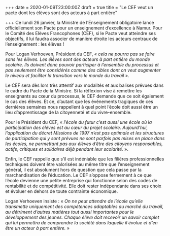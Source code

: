 +++
date = 2020-01-09T23:00:00Z
draft = true
title = "Le CEF veut un pacte dont les élèves sont des acteurs à part entière"

+++
Ce lundi 26 janvier, la Ministre de l’Enseignement obligatoire lance officiellement son Pacte pour un enseignement d’excellence à Namur. Pour le Comité des Elèves Francophones (CEF), si le Pacte veut atteindre ses objectifs, il lui faudra associer de manière étroite les acteurs centraux de l’enseignement : les élèves !

Pour Logan Verhoeven, Président du CEF, « _cela ne pourra pas se faire sans les élèves. Les élèves sont des acteurs à part entière du monde scolaire. Ils doivent donc pouvoir participer à l’ensemble du processus et pas seulement être considérés comme des cibles dont on veut augmenter le niveau et faciliter la transition vers le monde du travail_ ».

Le CEF sera dès lors très attentif aux modalités et aux balises prévues dans le cadre du Pacte de la Ministre. Si la réflexion vise à remettre les enseignants au cœur du processus, le CEF demande que ce soit également le cas des élèves. Et ce, d’autant que les événements tragiques de ces dernières semaines nous rappellent à quel point l’école doit aussi être un lieu d’apprentissage de la citoyenneté et du vivre-ensemble.

Pour le Président du CEF, « _l’école du futur c’est aussi une école où la participation des élèves est au cœur du projet scolaire. Aujourd’hui, l’application du décret Missions de 1997 n’est pas optimale et les structures de participation qui y sont prévues ne sont parfois pas mises en place dans les écoles, ne permettant pas aux élèves d’être des citoyens responsables, actifs, critiques et solidaires déjà pendant leur scolarité._ ».

Enfin, le CEF rappelle que s’il est indéniable que les filières professionnelles techniques doivent être valorisées au même titre que l’enseignement général, il est absolument hors de question que cela passe par la marchandisation de l’éducation. Le CEF s’oppose fermement à ce que l’école devienne une petite entreprise qui fonctionne selon des codes de rentabilité et de compétitivité. Elle doit rester indépendante dans ses choix et évoluer en dehors de toute contrainte économique.

Logan Verhoeven insiste : « _On ne peut attendre de l’école qu’elle transmette uniquement des compétences adaptables au marché du travail, au détriment d’autres matières tout aussi importantes pour le développement des jeunes. Chaque élève doit recevoir un savoir complet qui lui permettra de comprendre la société dans laquelle il évolue et d’en être un acteur à part entière._ »